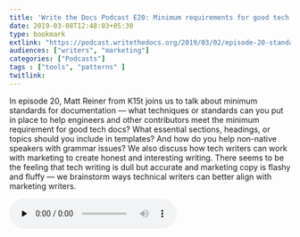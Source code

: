 ```yaml
---
title: 'Write the Docs Podcast E20: Minimum requirements for good tech docs, with Matt Reiner'
date: 2019-03-08T12:48:03+05:30
type: bookmark
extlink: "https://podcast.writethedocs.org/2019/03/02/episode-20-standards-for-docs-and-working-with-marketing/"
audiences: ["writers", "marketing"]
categories: ["Podcasts"]
tags : ["tools", "patterns" ]
twitlink:
---
```

In episode 20, Matt Reiner from K15t joins us to talk about minimum standards for documentation — what techniques or standards can you put in place to help engineers and other contributors meet the minimum requirement for good tech docs? What essential sections, headings, or topics should you include in templates? And how do you help non-native speakers with grammar issues? We also discuss how tech writers can work with marketing to create honest and interesting writing. There seems to be the feeling that tech writing is dull but accurate and marketing copy is flashy and fluffy — we brainstorm ways technical writers can better align with marketing writers.

<p><audio class="u-audio" src="https://dts.podtrac.com/redirect.mp3/writethedocspodcast.org/wtd_episode_20_documentation_standards.mp3" controls preload=none ><a href="https://dts.podtrac.com/redirect.mp3/writethedocspodcast.org/wtd_episode_20_documentation_standards.mp3">audio</a></audio>
